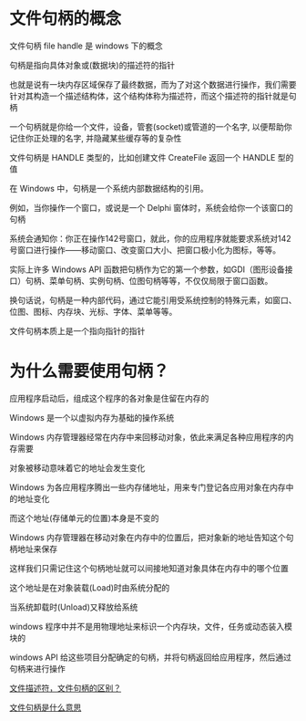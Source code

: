 # 文件句柄的概念

文件句柄 file handle 是 windows 下的概念

句柄是指向具体对象或(数据块)的描述符的指针

也就是说有一块内存区域保存了最终数据，而为了对这个数据进行操作，我们需要针对其构造一个描述结构体，这个结构体称为描述符，而这个描述符的指针就是句柄

一个句柄就是你给一个文件，设备，管套(socket)或管道的一个名字, 以便帮助你记住你正处理的名字, 并隐藏某些缓存等的复杂性

文件句柄是 HANDLE 类型的，比如创建文件 CreateFile 返回一个 HANDLE 型的值

在 Windows 中，句柄是一个系统内部数据结构的引用。

例如，当你操作一个窗口，或说是一个 Delphi 窗体时，系统会给你一个该窗口的句柄

系统会通知你：你正在操作142号窗口，就此，你的应用程序就能要求系统对142号窗口进行操作——移动窗口、改变窗口大小、把窗口极小化为图标，等等。

实际上许多 Windows API 函数把句柄作为它的第一个参数，如GDI（图形设备接口）句柄、菜单句柄、实例句柄、位图句柄等等，不仅仅局限于窗口函数。

换句话说，句柄是一种内部代码，通过它能引用受系统控制的特殊元素，如窗口、位图、图标、内存块、光标、字体、菜单等等。 

文件句柄本质上是一个指向指针的指针

# 为什么需要使用句柄？

应用程序启动后，组成这个程序的各对象是住留在内存的

Windows 是一个以虚拟内存为基础的操作系统

Windows 内存管理器经常在内存中来回移动对象，依此来满足各种应用程序的内存需要

对象被移动意味着它的地址会发生变化

Windows 为各应用程序腾出一些内存储地址，用来专门登记各应用对象在内存中的地址变化

而这个地址(存储单元的位置)本身是不变的

Windows 内存管理器在移动对象在内存中的位置后，把对象新的地址告知这个句柄地址来保存

这样我们只需记住这个句柄地址就可以间接地知道对象具体在内存中的哪个位置

这个地址是在对象装载(Load)时由系统分配的

当系统卸载时(Unload)又释放给系统

windows 程序中并不是用物理地址来标识一个内存块，文件，任务或动态装入模块的

windows API 给这些项目分配确定的句柄，并将句柄返回给应用程序，然后通过句柄来进行操作


[文件描述符，文件句柄的区别？](http://bbs.csdn.net/topics/230035323)

[文件句柄是什么意思](http://zhidao.baidu.com/question/35001537.html)
